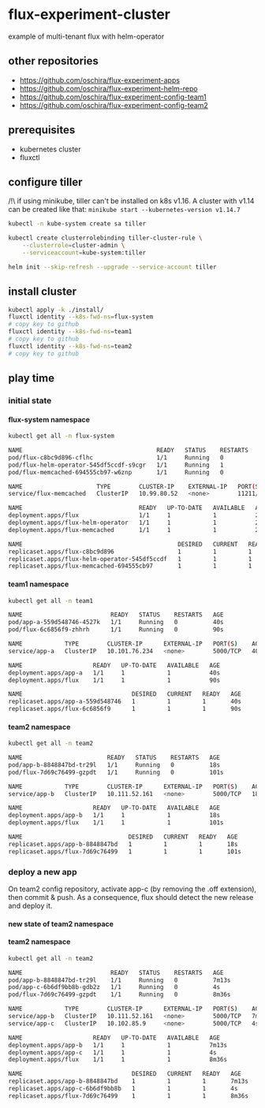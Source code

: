 # flux-experiment-cluster

example of multi-tenant flux with helm-operator

## other repositories

- https://github.com/oschira/flux-experiment-apps
- https://github.com/oschira/flux-experiment-helm-repo
- https://github.com/oschira/flux-experiment-config-team1
- https://github.com/oschira/flux-experiment-config-team2

## prerequisites

- kubernetes cluster
- fluxctl

## configure tiller

/!\ if using minikube, tiller can't be installed on k8s v1.16.
A cluster with v1.14 can be created like that: `minikube start --kubernetes-version v1.14.7`

```bash
kubectl -n kube-system create sa tiller

kubectl create clusterrolebinding tiller-cluster-rule \
    --clusterrole=cluster-admin \
    --serviceaccount=kube-system:tiller

helm init --skip-refresh --upgrade --service-account tiller
```

## install cluster

```bash
kubectl apply -k ./install/
fluxctl identity --k8s-fwd-ns=flux-system
# copy key to github
fluxctl identity --k8s-fwd-ns=team1
# copy key to github
fluxctl identity --k8s-fwd-ns=team2
# copy key to github
```

## play time

### initial state

#### flux-system namespace

```bash
kubectl get all -n flux-system

NAME                                      READY   STATUS    RESTARTS   AGE
pod/flux-c8bc9d896-cflhc                  1/1     Running   0          2m46s
pod/flux-helm-operator-545df5ccdf-s9cgr   1/1     Running   1          2m47s
pod/flux-memcached-694555cb97-w6znp       1/1     Running   0          2m47s

NAME                     TYPE        CLUSTER-IP    EXTERNAL-IP   PORT(S)     AGE
service/flux-memcached   ClusterIP   10.99.80.52   <none>        11211/TCP   2m47s

NAME                                 READY   UP-TO-DATE   AVAILABLE   AGE
deployment.apps/flux                 1/1     1            1           2m47s
deployment.apps/flux-helm-operator   1/1     1            1           2m47s
deployment.apps/flux-memcached       1/1     1            1           2m47s

NAME                                            DESIRED   CURRENT   READY   AGE
replicaset.apps/flux-c8bc9d896                  1         1         1       2m46s
replicaset.apps/flux-helm-operator-545df5ccdf   1         1         1       2m47s
replicaset.apps/flux-memcached-694555cb97       1         1         1       2m47s
```

#### team1 namespace

```bash
kubectl get all -n team1

NAME                         READY   STATUS    RESTARTS   AGE
pod/app-a-559d548746-4527k   1/1     Running   0          40s
pod/flux-6c6856f9-zhhrh      1/1     Running   0          90s

NAME            TYPE        CLUSTER-IP      EXTERNAL-IP   PORT(S)    AGE
service/app-a   ClusterIP   10.101.76.234   <none>        5000/TCP   40s

NAME                    READY   UP-TO-DATE   AVAILABLE   AGE
deployment.apps/app-a   1/1     1            1           40s
deployment.apps/flux    1/1     1            1           90s

NAME                               DESIRED   CURRENT   READY   AGE
replicaset.apps/app-a-559d548746   1         1         1       40s
replicaset.apps/flux-6c6856f9      1         1         1       90s
```

#### team2 namespace

```bash
kubectl get all -n team2

NAME                        READY   STATUS    RESTARTS   AGE
pod/app-b-8848847bd-tr29l   1/1     Running   0          18s
pod/flux-7d69c76499-gzpdt   1/1     Running   0          101s

NAME            TYPE        CLUSTER-IP      EXTERNAL-IP   PORT(S)    AGE
service/app-b   ClusterIP   10.111.52.161   <none>        5000/TCP   18s

NAME                    READY   UP-TO-DATE   AVAILABLE   AGE
deployment.apps/app-b   1/1     1            1           18s
deployment.apps/flux    1/1     1            1           101s

NAME                              DESIRED   CURRENT   READY   AGE
replicaset.apps/app-b-8848847bd   1         1         1       18s
replicaset.apps/flux-7d69c76499   1         1         1       101s
```

### deploy a new app

On team2 config repository, activate app-c (by removing the .off extension), then commit & push. As a consequence, flux should detect the new release and deploy it.

#### new state of team2 namespace

#### team2 namespace

```bash
kubectl get all -n team2

NAME                         READY   STATUS    RESTARTS   AGE
pod/app-b-8848847bd-tr29l    1/1     Running   0          7m13s
pod/app-c-6b6df9bb8b-gdb2z   1/1     Running   0          4s
pod/flux-7d69c76499-gzpdt    1/1     Running   0          8m36s

NAME            TYPE        CLUSTER-IP      EXTERNAL-IP   PORT(S)    AGE
service/app-b   ClusterIP   10.111.52.161   <none>        5000/TCP   7m13s
service/app-c   ClusterIP   10.102.85.9     <none>        5000/TCP   4s

NAME                    READY   UP-TO-DATE   AVAILABLE   AGE
deployment.apps/app-b   1/1     1            1           7m13s
deployment.apps/app-c   1/1     1            1           4s
deployment.apps/flux    1/1     1            1           8m36s

NAME                               DESIRED   CURRENT   READY   AGE
replicaset.apps/app-b-8848847bd    1         1         1       7m13s
replicaset.apps/app-c-6b6df9bb8b   1         1         1       4s
replicaset.apps/flux-7d69c76499    1         1         1       8m36s
```
